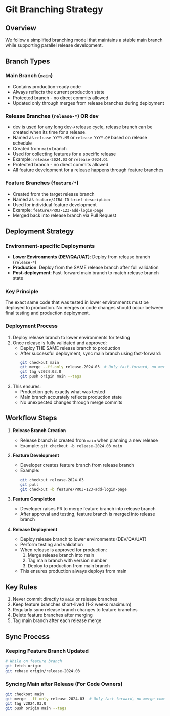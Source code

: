 # Git Branching Strategy

## Overview
We follow a simplified branching model that maintains a stable main branch while supporting parallel release development.

## Branch Types

### Main Branch (`main`)
- Contains production-ready code
- Always reflects the current production state
- Protected branch - no direct commits allowed
- Updated only through merges from release branches during deployment

### Release Branches (`release-*`) OR dev
- dev is used for any long dev->release cycle, release branch can be created when its time for a release.
- Named as `release-YYYY.MM` or `release-YYYY.Q#` based on release schedule
- Created from `main` branch
- Used for collecting features for a specific release
- Example: `release-2024.03` or `release-2024.Q1`
- Protected branch - no direct commits allowed
- All feature development for a release happens through feature branches

### Feature Branches (`feature/*`)
- Created from the target release branch
- Named as `feature/JIRA-ID-brief-description`
- Used for individual feature development
- Example: `feature/PROJ-123-add-login-page`
- Merged back into release branch via Pull Request

## Deployment Strategy

### Environment-specific Deployments
- **Lower Environments (DEV/QA/UAT)**: Deploy from release branch (`release-*`)
- **Production**: Deploy from the SAME release branch after full validation
- **Post-deployment**: Fast-forward main branch to match release branch state

### Key Principle
The exact same code that was tested in lower environments must be deployed to production. No merges or code changes should occur between final testing and production deployment.

### Deployment Process
1. Deploy release branch to lower environments for testing
2. Once release is fully validated and approved:
   - Deploy THE SAME release branch to production
   - After successful deployment, sync main branch using fast-forward:
     ```bash
     git checkout main
     git merge --ff-only release-2024.03  # Only fast-forward, no merge commit
     git tag v2024.03.0
     git push origin main --tags
     ```
3. This ensures:
   - Production gets exactly what was tested
   - Main branch accurately reflects production state
   - No unexpected changes through merge commits

## Workflow Steps

1. **Release Branch Creation**
   - Release branch is created from `main` when planning a new release
   - Example: `git checkout -b release-2024.03 main`

2. **Feature Development**
   - Developer creates feature branch from release branch
   - Example:
     ```bash
     git checkout release-2024.03
     git pull
     git checkout -b feature/PROJ-123-add-login-page
     ```

3. **Feature Completion**
   - Developer raises PR to merge feature branch into release branch
   - After approval and testing, feature branch is merged into release branch

4. **Release Deployment**
   - Deploy release branch to lower environments (DEV/QA/UAT)
   - Perform testing and validation
   - When release is approved for production:
     1. Merge release branch into main
     2. Tag main branch with version number
     3. Deploy to production from main branch
   - This ensures production always deploys from main

## Key Rules

1. Never commit directly to `main` or release branches
2. Keep feature branches short-lived (1-2 weeks maximum)
3. Regularly sync release branch changes to feature branches
4. Delete feature branches after merging
5. Tag main branch after each release merge

## Sync Process

### Keeping Feature Branch Updated
```bash
# While on feature branch
git fetch origin
git rebase origin/release-2024.03
```

### Syncing Main after Release (For Code Owners)
```bash
git checkout main
git merge --ff-only release-2024.03  # Only fast-forward, no merge commit
git tag v2024.03.0
git push origin main --tags
```